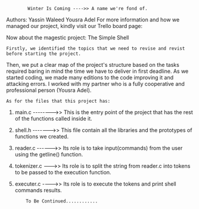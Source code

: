 			Winter Is Coming ---->> A name we're fond of.
Authors:
Yassin Waleed 
Yousra Adel 
			 For more information and how we managed our project, kindly visit our Trello board page:

Now about the magestic project: The Simple Shell

	Firstly, we identified the topics that we need to revise and revist before starting the project.
Then, we put a clear map of the project's structure based on the tasks required baring in mind the time we have to deliver in first deadline.
As we started coding, we made many editions to the code improving it and attacking errors.
I worked with my partner who is a fully cooperative and professional person (Yousra Adel).


	As for the files that this project has:

 1) main.c -------->> This is the entry point of the project that has the rest of the functions called inside it.

 2) shell.h ------->> This file contain all the libraries and the prototypes of functions we created.

 3) reader.c ------>> Its role is to take input(commands) from the user using the getline() function.

 4) tokenizer.c --->> Its role is to split the string from reader.c into tokens to be passed to the execution function.

 5) executer.c ---->> Its role is to execute the tokens and print shell commands results.

			To Be Continued............
